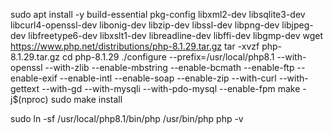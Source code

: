 sudo apt install -y build-essential pkg-config libxml2-dev libsqlite3-dev libcurl4-openssl-dev libonig-dev libzip-dev libssl-dev libpng-dev libjpeg-dev libfreetype6-dev libxslt1-dev libreadline-dev libffi-dev libgmp-dev
wget https://www.php.net/distributions/php-8.1.29.tar.gz
tar -xvzf php-8.1.29.tar.gz
cd php-8.1.29
./configure --prefix=/usr/local/php8.1 --with-openssl --with-zlib --enable-mbstring --enable-bcmath --enable-ftp --enable-exif --enable-intl --enable-soap --enable-zip --with-curl --with-gettext --with-gd --with-mysqli --with-pdo-mysql --enable-fpm
make -j$(nproc)
sudo make install


sudo ln -sf /usr/local/php8.1/bin/php /usr/bin/php
php -v
